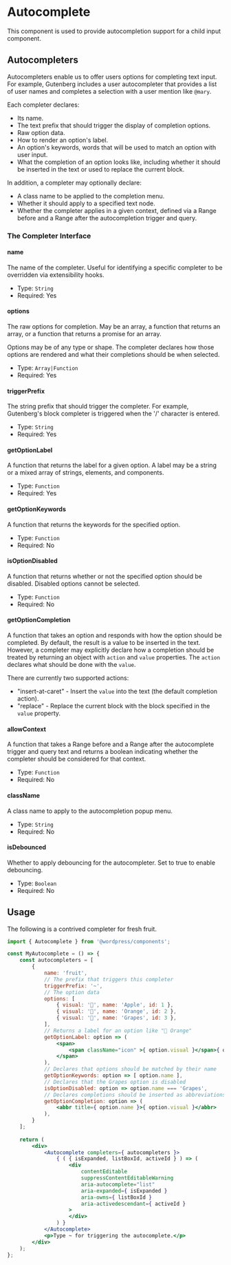 # Autocomplete

This component is used to provide autocompletion support for a child input component.

## Autocompleters

Autocompleters enable us to offer users options for completing text input. For example, Gutenberg includes a user autocompleter that provides a list of user names and completes a selection with a user mention like `@mary`.

Each completer declares:

* Its name.
* The text prefix that should trigger the display of completion options.
* Raw option data.
* How to render an option's label.
* An option's keywords, words that will be used to match an option with user input.
* What the completion of an option looks like, including whether it should be inserted in the text or used to replace the current block.

In addition, a completer may optionally declare:

* A class name to be applied to the completion menu.
* Whether it should apply to a specified text node.
* Whether the completer applies in a given context, defined via a Range before and a Range after the autocompletion trigger and query.

### The Completer Interface

#### name

The name of the completer. Useful for identifying a specific completer to be overridden via extensibility hooks.

- Type: `String`
- Required: Yes

#### options

The raw options for completion. May be an array, a function that returns an array, or a function that returns a promise for an array.

Options may be of any type or shape. The completer declares how those options are rendered and what their completions should be when selected.

- Type: `Array|Function`
- Required: Yes

#### triggerPrefix

The string prefix that should trigger the completer. For example, Gutenberg's block completer is triggered when the '/' character is entered.

- Type: `String`
- Required: Yes

#### getOptionLabel

A function that returns the label for a given option. A label may be a string or a mixed array of strings, elements, and components.

- Type: `Function`
- Required: Yes

#### getOptionKeywords

A function that returns the keywords for the specified option.

- Type: `Function`
- Required: No

#### isOptionDisabled

A function that returns whether or not the specified option should be disabled. Disabled options cannot be selected.

- Type: `Function`
- Required: No

#### getOptionCompletion

A function that takes an option and responds with how the option should be completed. By default, the result is a value to be inserted in the text. However, a completer may explicitly declare how a completion should be treated by returning an object with `action` and `value` properties. The `action` declares what should be done with the `value`.

There are currently two supported actions:

* "insert-at-caret" - Insert the `value` into the text (the default completion action).
* "replace" - Replace the current block with the block specified in the `value` property.

#### allowContext

A function that takes a Range before and a Range after the autocomplete trigger and query text and returns a boolean indicating whether the completer should be considered for that context.

- Type: `Function`
- Required: No

#### className

A class name to apply to the autocompletion popup menu.

- Type: `String`
- Required: No

#### isDebounced

Whether to apply debouncing for the autocompleter. Set to true to enable debouncing.

- Type: `Boolean`
- Required: No

## Usage

The following is a contrived completer for fresh fruit.

```jsx
import { Autocomplete } from '@wordpress/components';

const MyAutocomplete = () => {
	const autocompleters = [
		{
			name: 'fruit',
			// The prefix that triggers this completer
			triggerPrefix: '~',
			// The option data
			options: [
				{ visual: '🍎', name: 'Apple', id: 1 },
				{ visual: '🍊', name: 'Orange', id: 2 },
				{ visual: '🍇', name: 'Grapes', id: 3 },
			],
			// Returns a label for an option like "🍊 Orange"
			getOptionLabel: option => (
				<span>
					<span className="icon" >{ option.visual }</span>{ option.name }
				</span>
			),
			// Declares that options should be matched by their name
			getOptionKeywords: option => [ option.name ],
			// Declares that the Grapes option is disabled
			isOptionDisabled: option => option.name === 'Grapes',
			// Declares completions should be inserted as abbreviations
			getOptionCompletion: option => (
				<abbr title={ option.name }>{ option.visual }</abbr>
			),
		}
	];
		
	return (
		<div>
			<Autocomplete completers={ autocompleters }>
				{ ( { isExpanded, listBoxId, activeId } ) => (
					<div
						contentEditable
						suppressContentEditableWarning
						aria-autocomplete="list"
						aria-expanded={ isExpanded }
						aria-owns={ listBoxId }
						aria-activedescendant={ activeId }
					>
					</div>
				) }
			</Autocomplete>
			<p>Type ~ for triggering the autocomplete.</p>
		</div>
	);
};
```
